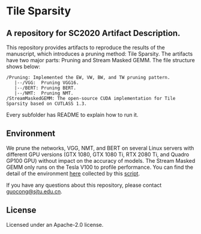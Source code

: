 Tile Sparsity
===

## A repository for SC2020 Artifact Description.

This repository provides artifacts to reproduce the results of the manuscript, which introduces a pruning method: Tile Sparsity. The artifacts have two major parts: Pruning and Stream Masked GEMM. The file structure shows below:
```
/Pruning: Implemented the EW, VW, BW, and TW pruning pattern.
   |--/VGG:  Pruning VGG16.
   |--/BERT: Pruning BERT.
   |--/NMT:  Pruning NMT.
/StreamMaskedGEMM: The open-source CUDA implementation for Tile Sparsity based on CUTLASS 1.3.
```
Every subfolder has README to explain how to run it.

## Environment 

We prune the networks, VGG, NMT, and BERT on several Linux servers with different GPU versions (GTX 1080, GTX 1080 Ti, RTX 2080 Ti, and Quadro GP100 GPU) without impact on the accuracy of models. The Stream Masked GEMM only runs on the Tesla V100 to profile performance. You can find the detail of the environment [here](https://github.com/clevercool/TileSparsity/blob/master/environment.txt) collected by this [script](https://github.com/SC-Tech-Program/Author-Kit).

If you have any questions about this repository, please contact guocong@sjtu.edu.cn.

## License
Licensed under an Apache-2.0 license.